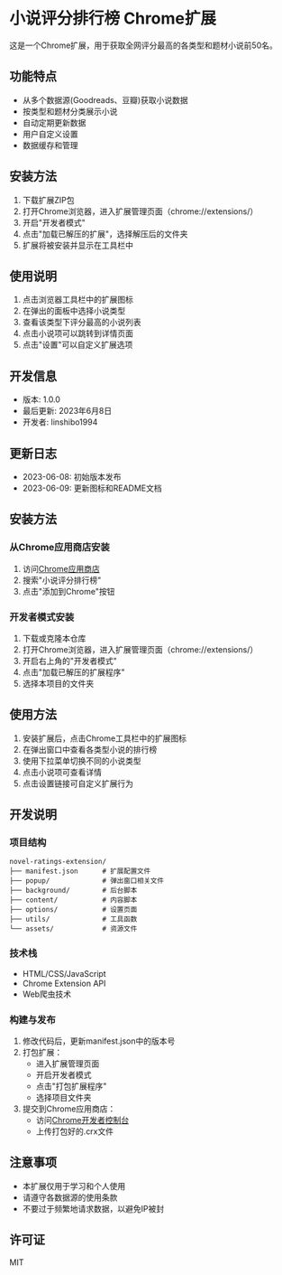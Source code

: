 # 小说评分排行榜 Chrome扩展

这是一个Chrome扩展，用于获取全网评分最高的各类型和题材小说前50名。

## 功能特点

- 从多个数据源(Goodreads、豆瓣)获取小说数据
- 按类型和题材分类展示小说
- 自动定期更新数据
- 用户自定义设置
- 数据缓存和管理

## 安装方法

1. 下载扩展ZIP包
2. 打开Chrome浏览器，进入扩展管理页面（chrome://extensions/）
3. 开启"开发者模式"
4. 点击"加载已解压的扩展"，选择解压后的文件夹
5. 扩展将被安装并显示在工具栏中

## 使用说明

1. 点击浏览器工具栏中的扩展图标
2. 在弹出的面板中选择小说类型
3. 查看该类型下评分最高的小说列表
4. 点击小说项可以跳转到详情页面
5. 点击"设置"可以自定义扩展选项

## 开发信息

- 版本: 1.0.0
- 最后更新: 2023年6月8日
- 开发者: linshibo1994

## 更新日志

- 2023-06-08: 初始版本发布
- 2023-06-09: 更新图标和README文档

## 安装方法

### 从Chrome应用商店安装

1. 访问[Chrome应用商店](https://chrome.google.com/webstore/category/extensions)
2. 搜索"小说评分排行榜"
3. 点击"添加到Chrome"按钮

### 开发者模式安装

1. 下载或克隆本仓库
2. 打开Chrome浏览器，进入扩展管理页面（chrome://extensions/）
3. 开启右上角的"开发者模式"
4. 点击"加载已解压的扩展程序"
5. 选择本项目的文件夹

## 使用方法

1. 安装扩展后，点击Chrome工具栏中的扩展图标
2. 在弹出窗口中查看各类型小说的排行榜
3. 使用下拉菜单切换不同的小说类型
4. 点击小说项可查看详情
5. 点击设置链接可自定义扩展行为

## 开发说明

### 项目结构

```
novel-ratings-extension/
├── manifest.json      # 扩展配置文件
├── popup/             # 弹出窗口相关文件
├── background/        # 后台脚本
├── content/           # 内容脚本
├── options/           # 设置页面
├── utils/             # 工具函数
└── assets/            # 资源文件
```

### 技术栈

- HTML/CSS/JavaScript
- Chrome Extension API
- Web爬虫技术

### 构建与发布

1. 修改代码后，更新manifest.json中的版本号
2. 打包扩展：
   - 进入扩展管理页面
   - 开启开发者模式
   - 点击"打包扩展程序"
   - 选择项目文件夹
3. 提交到Chrome应用商店：
   - 访问[Chrome开发者控制台](https://chrome.google.com/webstore/devconsole)
   - 上传打包好的.crx文件

## 注意事项

- 本扩展仅用于学习和个人使用
- 请遵守各数据源的使用条款
- 不要过于频繁地请求数据，以避免IP被封

## 许可证

MIT 